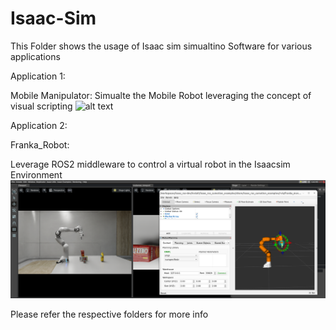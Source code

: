 # Isaac-Sim

This Folder shows the usage of Isaac sim simualtino Software for various applications

Application 1:

Mobile Manipulator: Simualte the Mobile Robot leveraging the concept of visual scripting
![alt text](<Mobile_Manipulator/images/capture.2024-08-26 13.29.50.png>)

Application 2:

Franka_Robot:

Leverage ROS2 middleware to control a virtual robot in the Isaacsim Environment
![alt text](<Franka_Robot/images/Screenshot from 2024-08-26 16-07-06.png>)

Please refer the respective folders for more info